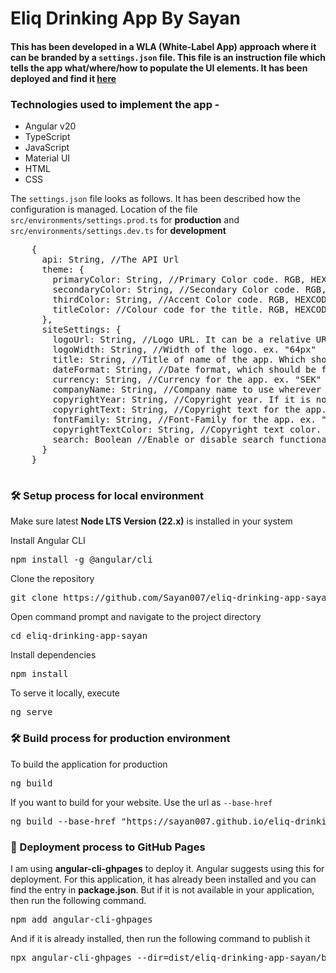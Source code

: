 <h1 align="left">Eliq Drinking App By Sayan</h1>
<h4 align="left">This has been developed in a WLA (White-Label App) approach where it can be branded by a <code>settings.json</code> file. This file is an instruction file which tells the app what/where/how to populate the UI elements. It has been deployed and find it <a href="https://sayan007.github.io/eliq-drinking-app-sayan/" target="_blank">here</a></h4>
<h3 align="left">Technologies used to implement the app - </h3>
<ul>
  <li>Angular v20</li>
  <li>TypeScript</li>
  <li>JavaScript</li>
  <li>Material UI</li>
  <li>HTML</li>
  <li>CSS</li>
</ul>

<p align="left">
  The <code>settings.json</code> file looks as follows. It has been described how the configuration is managed.
  Location of the file <code>src/environments/settings.prod.ts</code> for <strong>production</strong> and <code>src/environments/settings.dev.ts</code> for <strong>development</strong>
</p>
<div class="highlight highlight-source-shell notranslate position-relative overflow-auto">
  <pre>
    {
      api: String, //The API Url
      theme: {
        primaryColor: String, //Primary Color code. RGB, HEXCODE or NAME. ex. "black"
        secondaryColor: String, //Secondary Color code. RGB, HEXCODE or NAME. ex. "gold"
        thirdColor: String, //Accent Color code. RGB, HEXCODE or NAME. ex. "darkblue"
        titleColor: //Colour code for the title. RGB, HEXCODE or NAME. ex. "ffc200"
      },
      siteSettings: {
        logoUrl: String, //Logo URL. It can be a relative URL or an external URL. ex. "assets/images/logo.svg"
        logoWidth: String, //Width of the logo. ex. "64px"
        title: String, //Title of name of the app. Which should be visible on header and tab-title. ex. "The Tippler's Guide"
        dateFormat: String, //Date format, which should be followed throughout the app. ex. "dd-MMM-yyyy"
        currency: String, //Currency for the app. ex. "SEK"
        companyName: String, //Company name to use wherever it is required. ex. "Eliq"
        copyrightYear: String, //Copyright year. If it is not mentioned, it will fetch the current year. ex. "2025"
        copyrightText: String, //Copyright text for the app. ex. "All rights reserved. Copyright year "
        fontFamily: String, //Font-Family for the app. ex. "didot"
        copyrightTextColor: String, //Copyright text color. ex. "black"
        search: Boolean //Enable or disable search functionality. Default value is false 
      }
    }
  </pre>
</div>
<h3 align="left">🛠️ Setup process for local environment </h3>
<p>Make sure latest <strong>Node LTS Version (22.x)</strong> is installed in your system</p>
<div class="highlight highlight-source-shell notranslate position-relative overflow-auto">
  <p dir="auto">Install Angular CLI</p>
  <pre>npm install -g @angular/cli</pre>
  <p dir="auto">Clone the repository</p>
  <pre>git clone https://github.com/Sayan007/eliq-drinking-app-sayan.git</pre>
  <p dir="auto">Open command prompt and navigate to the project directory</p>
  <pre>cd eliq-drinking-app-sayan</pre>
  <p dir="auto">Install dependencies</p>
  <pre>npm install</pre>
  <p dir="auto">To serve it locally, execute</p>
  <pre>ng serve</pre>
</div>
<h3 align="left">🛠️ Build process for production environment </h3>
<div class="highlight highlight-source-shell notranslate position-relative overflow-auto">
  <p dir="auto">To build the application for production</p>
  <pre>ng build</pre>
  <p dir="auto">If you want to build for your website. Use the url as <code>--base-href</code></p>
  <pre>ng build --base-href "https://sayan007.github.io/eliq-drinking-app-sayan"</pre>
</div>
<h3 align="left">🚀 Deployment process to GitHub Pages </h3>
<div class="highlight highlight-source-shell notranslate position-relative overflow-auto">
  <p dir="auto">I am using <strong>angular-cli-ghpages</strong> to deploy it. Angular suggests using this for deployment. For this application, it has already been installed and you can find the entry in <strong>package.json</strong>. But if it is not available in your application, then run the following command.</p>
  <pre>npm add angular-cli-ghpages</pre>
  <p dir="auto">And if it is already installed, then run the following command to publish it</p>
  <pre>npx angular-cli-ghpages --dir=dist/eliq-drinking-app-sayan/browser</pre>
</div>

